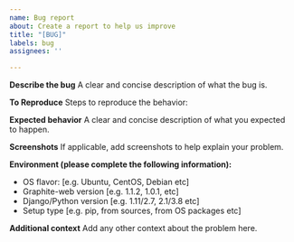```yaml
---
name: Bug report
about: Create a report to help us improve
title: "[BUG]"
labels: bug
assignees: ''

---
```


**Describe the bug**
A clear and concise description of what the bug is.

**To Reproduce**
Steps to reproduce the behavior:

**Expected behavior**
A clear and concise description of what you expected to happen.

**Screenshots**
If applicable, add screenshots to help explain your problem.

**Environment (please complete the following information):**
 - OS flavor: [e.g. Ubuntu, CentOS, Debian etc]
 - Graphite-web version [e.g. 1.1.2, 1.0.1, etc]
 - Django/Python version [e.g. 1.11/2.7, 2.1/3.8 etc]
 - Setup type [e.g. pip, from sources, from OS packages etc]

**Additional context**
Add any other context about the problem here.
